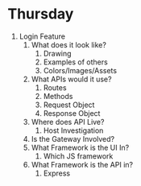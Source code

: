 # Thursday
1. Login Feature
	1. What does it look like?
		1. Drawing
		2. Examples of others
		3. Colors/Images/Assets	
	2. What APIs would it use?
		1. Routes 
		2. Methods
		3. Request Object
		4. Response Object  	
	3. Where does API Live?
		1. Host Investigation 	
	4. Is the Gateway Involved?
	5. What Framework is the UI In?
		1.  Which JS framework	
	6. What Framework is the API in?	
		1. Express 	